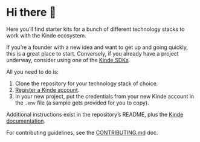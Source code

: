 # Hi there 👋

Here you’ll find starter kits for a bunch of different technology stacks to work with the Kinde ecosystem.

If you’re a founder with a new idea and want to get up and going quickly, this is a great place to start. Conversely, if you already have a project underway, consider using one of the [Kinde SDKs](https://github.com/kinde-oss).

All you need to do is:

1. Clone the repository for your technology stack of choice.
2. [Register a Kinde account](https://app.kinde.com/auth/cx/_:nav&m:register&lid:ac4bc3ac-3511-4600-9ab7-e3c55bf172af).
3. In your new project, put the credentials from your new Kinde account in the `.env` file (a sample gets provided for you to copy).

Additional instructions exist in the repository’s README, plus the [Kinde documentation](https://kinde.com/docs).

For contributing guidelines, see the [CONTRIBUTING.md](https://github.com/kinde-starter-kits/.github/blob/ff8d5c462e56772810bca53f750fd3610a00d673/.github/CONTRIBUTING.md) doc.
